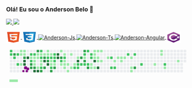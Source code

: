 ### Olá! Eu sou o Anderson Belo 👋
<div>
<a href="https://github.com/andersonnbello">
<img height="150em" src="https://github-readme-stats.vercel.app/api?username=andersonnbello&show_icons=true&theme=material-palenight">
  <img height="150em" src="https://github-readme-stats.vercel.app/api/top-langs/?username=andersonnbello&layout=compact&theme=material-palenight">
</div>  
  
<div style="display: inline_block"><br>
   <img align="center" alt="Anderson-HTML" height="30" width="40" src="https://raw.githubusercontent.com/devicons/devicon/master/icons/html5/html5-original.svg">
   <img align="center" alt="Anderson-CSS" height="30" width="40" src="https://raw.githubusercontent.com/devicons/devicon/master/icons/css3/css3-original.svg">
  <img align="center" alt="Anderson-Js" height="30" width="40" src="https://cdn.jsdelivr.net/gh/devicons/devicon/icons/javascript/javascript-original.svg">
  <img align="center" alt="Anderson-Ts" height="30" width="40" src="https://cdn.jsdelivr.net/gh/devicons/devicon/icons/typescript/typescript-original.svg">
  <img align="center" alt="Anderson-Angular" height="30" width="40" src="https://cdn.jsdelivr.net/gh/devicons/devicon/icons/angularjs/angularjs-original.svg">
  <img align="center" alt="Anderson-Csharp" height="30" width="40" src="https://raw.githubusercontent.com/devicons/devicon/master/icons/csharp/csharp-original.svg">
</div>
<svg viewBox="-16 -32 880 192" width="880" height="192" xmlns="http://www.w3.org/2000/svg"><style>@keyframes c0{60.56%{fill:var(--c2)}60.58%,to{fill:var(--ce)}}@keyframes c1{60.74%{fill:var(--c2)}60.76%,to{fill:var(--ce)}}@keyframes c2{.88%{fill:var(--c1)}.9%,to{fill:var(--ce)}}@keyframes c3{84%{fill:var(--c3)}84.02%,to{fill:var(--ce)}}@keyframes c4{61.09%{fill:var(--c2)}61.11%,to{fill:var(--ce)}}@keyframes c5{1.23%{fill:var(--c1)}1.25%,to{fill:var(--ce)}}@keyframes c6{1.41%{fill:var(--c1)}1.43%,to{fill:var(--ce)}}@keyframes c7{1.77%{fill:var(--c1)}1.79%,to{fill:var(--ce)}}@keyframes c8{60.03%{fill:var(--c2)}60.05%,to{fill:var(--ce)}}@keyframes c9{59.49%{fill:var(--c2)}59.51%,to{fill:var(--ce)}}@keyframes ca{4.25%{fill:var(--c1)}4.27%,to{fill:var(--ce)}}@keyframes cb{3.72%{fill:var(--c1)}3.74%,to{fill:var(--ce)}}@keyframes cc{3.19%{fill:var(--c1)}3.21%,to{fill:var(--ce)}}@keyframes cd{4.08%{fill:var(--c1)}4.1%,to{fill:var(--ce)}}@keyframes ce{3.9%{fill:var(--c1)}3.92%,to{fill:var(--ce)}}@keyframes cf{83.29%{fill:var(--c3)}83.31%,to{fill:var(--ce)}}@keyframes cg{98.04%{fill:var(--c4)}98.06%,to{fill:var(--ce)}}@keyframes ch{97.86%{fill:var(--c4)}97.88%,to{fill:var(--ce)}}@keyframes ci{2.3%{fill:var(--c1)}2.32%,to{fill:var(--ce)}}@keyframes cj{98.39%{fill:var(--c4)}98.41%,to{fill:var(--ce)}}@keyframes ck{2.65%{fill:var(--c1)}2.67%,to{fill:var(--ce)}}@keyframes cl{44.39%{fill:var(--c2)}44.41%,to{fill:var(--ce)}}@keyframes cm{44.22%{fill:var(--c1)}44.24%,to{fill:var(--ce)}}@keyframes cn{58.25%{fill:var(--c2)}58.27%,to{fill:var(--ce)}}@keyframes co{86.14%{fill:var(--c3)}86.16%,to{fill:var(--ce)}}@keyframes cp{85.6%{fill:var(--c3)}85.62%,to{fill:var(--ce)}}@keyframes cq{57.72%{fill:var(--c2)}57.74%,to{fill:var(--ce)}}@keyframes cr{33.38%{fill:var(--c1)}33.4%,to{fill:var(--ce)}}@keyframes cs{33.56%{fill:var(--c1)}33.58%,to{fill:var(--ce)}}@keyframes ct{34.45%{fill:var(--c1)}34.47%,to{fill:var(--ce)}}@keyframes cu{85.78%{fill:var(--c3)}85.8%,to{fill:var(--ce)}}@keyframes cv{96.97%{fill:var(--c4)}96.99%,to{fill:var(--ce)}}@keyframes cw{82.23%{fill:var(--c3)}82.25%,to{fill:var(--ce)}}@keyframes cx{33.03%{fill:var(--c1)}33.05%,to{fill:var(--ce)}}@keyframes cy{33.2%{fill:var(--c1)}33.22%,to{fill:var(--ce)}}@keyframes cz{42.97%{fill:var(--c1)}42.99%,to{fill:var(--ce)}}@keyframes c10{96.79%{fill:var(--c4)}96.81%,to{fill:var(--ce)}}@keyframes c11{56.83%{fill:var(--c2)}56.85%,to{fill:var(--ce)}}@keyframes c12{32.85%{fill:var(--c1)}32.87%,to{fill:var(--ce)}}@keyframes c13{57.18%{fill:var(--c2)}57.2%,to{fill:var(--ce)}}@keyframes c14{33.92%{fill:var(--c1)}33.94%,to{fill:var(--ce)}}@keyframes c15{34.09%{fill:var(--c1)}34.11%,to{fill:var(--ce)}}@keyframes c16{43.15%{fill:var(--c2)}43.17%,to{fill:var(--ce)}}@keyframes c17{87.38%{fill:var(--c3)}87.4%,to{fill:var(--ce)}}@keyframes c18{32.67%{fill:var(--c1)}32.69%,to{fill:var(--ce)}}@keyframes c19{81.52%{fill:var(--c3)}81.54%,to{fill:var(--ce)}}@keyframes c1a{89.51%{fill:var(--c4)}89.53%,to{fill:var(--ce)}}@keyframes c1b{87.02%{fill:var(--c3)}87.04%,to{fill:var(--ce)}}@keyframes c1c{6.03%{fill:var(--c1)}6.05%,to{fill:var(--ce)}}@keyframes c1d{6.21%{fill:var(--c1)}6.23%,to{fill:var(--ce)}}@keyframes c1e{56.12%{fill:var(--c2)}56.14%,to{fill:var(--ce)}}@keyframes c1f{81.16%{fill:var(--c3)}81.18%,to{fill:var(--ce)}}@keyframes c1g{89.16%{fill:var(--c4)}89.18%,to{fill:var(--ce)}}@keyframes c1h{6.38%{fill:var(--c1)}6.4%,to{fill:var(--ce)}}@keyframes c1i{55.94%{fill:var(--c2)}55.96%,to{fill:var(--ce)}}@keyframes c1j{38.71%{fill:var(--c1)}38.73%,to{fill:var(--ce)}}@keyframes c1k{38.53%{fill:var(--c1)}38.55%,to{fill:var(--ce)}}@keyframes c1l{63.93%{fill:var(--c2)}63.95%,to{fill:var(--ce)}}@keyframes c1m{88.62%{fill:var(--c3)}88.64%,to{fill:var(--ce)}}@keyframes c1n{55.59%{fill:var(--c2)}55.61%,to{fill:var(--ce)}}@keyframes c1o{55.41%{fill:var(--c2)}55.43%,to{fill:var(--ce)}}@keyframes c1p{38.89%{fill:var(--c2)}38.91%,to{fill:var(--ce)}}@keyframes c1q{38.36%{fill:var(--c1)}38.38%,to{fill:var(--ce)}}@keyframes c1r{88.27%{fill:var(--c3)}88.29%,to{fill:var(--ce)}}@keyframes c1s{90.58%{fill:var(--c4)}90.6%,to{fill:var(--ce)}}@keyframes c1t{90.4%{fill:var(--c4)}90.42%,to{fill:var(--ce)}}@keyframes c1u{7.09%{fill:var(--c1)}7.11%,to{fill:var(--ce)}}@keyframes c1v{80.27%{fill:var(--c3)}80.29%,to{fill:var(--ce)}}@keyframes c1w{54.87%{fill:var(--c2)}54.89%,to{fill:var(--ce)}}@keyframes c1x{11%{fill:var(--c1)}11.02%,to{fill:var(--ce)}}@keyframes c1y{7.45%{fill:var(--c1)}7.47%,to{fill:var(--ce)}}@keyframes c1z{54.52%{fill:var(--c2)}54.54%,to{fill:var(--ce)}}@keyframes c20{9.58%{fill:var(--c1)}9.6%,to{fill:var(--ce)}}@keyframes c21{9.4%{fill:var(--c1)}9.42%,to{fill:var(--ce)}}@keyframes c22{10.65%{fill:var(--c1)}10.67%,to{fill:var(--ce)}}@keyframes c23{9.23%{fill:var(--c1)}9.25%,to{fill:var(--ce)}}@keyframes c24{11.71%{fill:var(--c1)}11.73%,to{fill:var(--ce)}}@keyframes c25{7.81%{fill:var(--c1)}7.83%,to{fill:var(--ce)}}@keyframes c26{10.29%{fill:var(--c1)}10.31%,to{fill:var(--ce)}}@keyframes c27{8.87%{fill:var(--c1)}8.89%,to{fill:var(--ce)}}@keyframes c28{53.45%{fill:var(--c2)}53.47%,to{fill:var(--ce)}}@keyframes c29{8.34%{fill:var(--c1)}8.36%,to{fill:var(--ce)}}@keyframes c2a{92%{fill:var(--c4)}92.02%,to{fill:var(--ce)}}@keyframes c2b{53.1%{fill:var(--c2)}53.12%,to{fill:var(--ce)}}@keyframes c2c{53.28%{fill:var(--c2)}53.3%,to{fill:var(--ce)}}@keyframes c2d{78.14%{fill:var(--c3)}78.16%,to{fill:var(--ce)}}@keyframes c2e{52.92%{fill:var(--c2)}52.94%,to{fill:var(--ce)}}@keyframes c2f{78.68%{fill:var(--c3)}78.7%,to{fill:var(--ce)}}@keyframes c2g{50.43%{fill:var(--c2)}50.45%,to{fill:var(--ce)}}@keyframes c2h{50.26%{fill:var(--c1)}50.28%,to{fill:var(--ce)}}@keyframes c2i{77.79%{fill:var(--c3)}77.81%,to{fill:var(--ce)}}@keyframes c2j{52.74%{fill:var(--c2)}52.76%,to{fill:var(--ce)}}@keyframes c2k{51.5%{fill:var(--c2)}51.52%,to{fill:var(--ce)}}@keyframes c2l{52.57%{fill:var(--c2)}52.59%,to{fill:var(--ce)}}@keyframes c2m{77.25%{fill:var(--c3)}77.27%,to{fill:var(--ce)}}@keyframes c2n{50.79%{fill:var(--c2)}50.81%,to{fill:var(--ce)}}@keyframes c2o{50.97%{fill:var(--c2)}50.99%,to{fill:var(--ce)}}@keyframes c2p{13.67%{fill:var(--c1)}13.69%,to{fill:var(--ce)}}@keyframes c2q{13.13%{fill:var(--c1)}13.15%,to{fill:var(--ce)}}@keyframes c2r{15.62%{fill:var(--c1)}15.64%,to{fill:var(--ce)}}@keyframes c2s{15.44%{fill:var(--c1)}15.46%,to{fill:var(--ce)}}@keyframes c2t{15.27%{fill:var(--c1)}15.29%,to{fill:var(--ce)}}@keyframes c2u{92.89%{fill:var(--c4)}92.91%,to{fill:var(--ce)}}@keyframes c2v{13.31%{fill:var(--c1)}13.33%,to{fill:var(--ce)}}@keyframes c2w{15.8%{fill:var(--c1)}15.82%,to{fill:var(--ce)}}@keyframes c2x{15.09%{fill:var(--c1)}15.11%,to{fill:var(--ce)}}@keyframes c2y{14.55%{fill:var(--c1)}14.57%,to{fill:var(--ce)}}@keyframes c2z{93.42%{fill:var(--c4)}93.44%,to{fill:var(--ce)}}@keyframes c30{15.98%{fill:var(--c1)}16%,to{fill:var(--ce)}}@keyframes c31{14.73%{fill:var(--c1)}14.75%,to{fill:var(--ce)}}@keyframes c32{16.69%{fill:var(--c1)}16.71%,to{fill:var(--ce)}}@keyframes c33{69.08%{fill:var(--c2)}69.1%,to{fill:var(--ce)}}@keyframes c34{68.2%{fill:var(--c2)}68.22%,to{fill:var(--ce)}}@keyframes c35{17.22%{fill:var(--c1)}17.24%,to{fill:var(--ce)}}@keyframes c36{68.37%{fill:var(--c2)}68.39%,to{fill:var(--ce)}}@keyframes c37{20.42%{fill:var(--c1)}20.44%,to{fill:var(--ce)}}@keyframes c38{17.75%{fill:var(--c1)}17.77%,to{fill:var(--ce)}}@keyframes c39{17.57%{fill:var(--c1)}17.59%,to{fill:var(--ce)}}@keyframes c3a{17.93%{fill:var(--c1)}17.95%,to{fill:var(--ce)}}@keyframes c3b{70.15%{fill:var(--c2)}70.17%,to{fill:var(--ce)}}@keyframes c3c{18.28%{fill:var(--c1)}18.3%,to{fill:var(--ce)}}@keyframes c3d{18.82%{fill:var(--c1)}18.84%,to{fill:var(--ce)}}@keyframes c3e{19%{fill:var(--c1)}19.02%,to{fill:var(--ce)}}@keyframes c3f{70.51%{fill:var(--c2)}70.53%,to{fill:var(--ce)}}@keyframes c3g{74.41%{fill:var(--c3)}74.43%,to{fill:var(--ce)}}@keyframes c3h{71.39%{fill:var(--c2)}71.41%,to{fill:var(--ce)}}@keyframes c3i{22.73%{fill:var(--c1)}22.75%,to{fill:var(--ce)}}@keyframes c3j{25.92%{fill:var(--c1)}25.94%,to{fill:var(--ce)}}@keyframes c3k{25.74%{fill:var(--c1)}25.76%,to{fill:var(--ce)}}@keyframes c3l{72.64%{fill:var(--c2)}72.66%,to{fill:var(--ce)}}@keyframes c3m{23.44%{fill:var(--c1)}23.46%,to{fill:var(--ce)}}@keyframes c3n{24.5%{fill:var(--c1)}24.52%,to{fill:var(--ce)}}@keyframes u0{.88%{transform:scale(0,1)}.9%,1.23%{transform:scale(.02,1)}1.25%,1.41%{transform:scale(.03,1)}1.43%,1.77%{transform:scale(.05,1)}1.79%,2.3%{transform:scale(.06,1)}2.32%,2.65%{transform:scale(.08,1)}2.67%,3.19%{transform:scale(.1,1)}3.21%,3.72%{transform:scale(.11,1)}3.74%,3.9%{transform:scale(.13,1)}3.92%,4.08%{transform:scale(.14,1)}4.1%,4.25%{transform:scale(.16,1)}4.27%,6.03%{transform:scale(.17,1)}6.05%,6.21%{transform:scale(.19,1)}6.23%,6.38%{transform:scale(.21,1)}6.4%,7.09%{transform:scale(.22,1)}7.11%,7.45%{transform:scale(.24,1)}7.47%,7.81%{transform:scale(.25,1)}7.83%,8.34%{transform:scale(.27,1)}8.36%,8.87%{transform:scale(.29,1)}8.89%,9.23%{transform:scale(.3,1)}9.25%,9.4%{transform:scale(.32,1)}9.42%,9.58%{transform:scale(.33,1)}10.29%,9.6%{transform:scale(.35,1)}10.31%,10.65%{transform:scale(.37,1)}10.67%,11%{transform:scale(.38,1)}11.02%,11.71%{transform:scale(.4,1)}11.73%,13.13%{transform:scale(.41,1)}13.15%,13.31%{transform:scale(.43,1)}13.33%,13.67%{transform:scale(.44,1)}13.69%,14.55%{transform:scale(.46,1)}14.57%,14.73%{transform:scale(.48,1)}14.75%,15.09%{transform:scale(.49,1)}15.11%,15.27%{transform:scale(.51,1)}15.29%,15.44%{transform:scale(.52,1)}15.46%,15.62%{transform:scale(.54,1)}15.64%,15.8%{transform:scale(.56,1)}15.82%,15.98%{transform:scale(.57,1)}16%,16.69%{transform:scale(.59,1)}16.71%,17.22%{transform:scale(.6,1)}17.24%,17.57%{transform:scale(.62,1)}17.59%,17.75%{transform:scale(.63,1)}17.77%,17.93%{transform:scale(.65,1)}17.95%,18.28%{transform:scale(.67,1)}18.3%,18.82%{transform:scale(.68,1)}18.84%,19%{transform:scale(.7,1)}19.02%,20.42%{transform:scale(.71,1)}20.44%,22.73%{transform:scale(.73,1)}22.75%,23.44%{transform:scale(.75,1)}23.46%,24.5%{transform:scale(.76,1)}24.52%,25.74%{transform:scale(.78,1)}25.76%,25.92%{transform:scale(.79,1)}25.94%,32.67%{transform:scale(.81,1)}32.69%,32.85%{transform:scale(.83,1)}32.87%,33.03%{transform:scale(.84,1)}33.05%,33.2%{transform:scale(.86,1)}33.22%,33.38%{transform:scale(.87,1)}33.4%,33.56%{transform:scale(.89,1)}33.58%,33.92%{transform:scale(.9,1)}33.94%,34.09%{transform:scale(.92,1)}34.11%,34.45%{transform:scale(.94,1)}34.47%,38.36%{transform:scale(.95,1)}38.38%,38.53%{transform:scale(.97,1)}38.55%,38.71%{transform:scale(.98,1)}38.73%,to{transform:scale(1,1)}}@keyframes u1{38.89%{transform:scale(0,1)}38.91%,to{transform:scale(1,1)}}@keyframes u2{42.97%{transform:scale(0,1)}42.99%,to{transform:scale(1,1)}}@keyframes u3{43.15%{transform:scale(0,1)}43.17%,to{transform:scale(1,1)}}@keyframes u4{44.22%{transform:scale(0,1)}44.24%,to{transform:scale(1,1)}}@keyframes u5{44.39%{transform:scale(0,1)}44.41%,to{transform:scale(1,1)}}@keyframes u6{50.26%{transform:scale(0,1)}50.28%,to{transform:scale(1,1)}}@keyframes u7{50.43%{transform:scale(0,1)}50.45%,50.79%{transform:scale(.03,1)}50.81%,50.97%{transform:scale(.06,1)}50.99%,51.5%{transform:scale(.09,1)}51.52%,52.57%{transform:scale(.12,1)}52.59%,52.74%{transform:scale(.15,1)}52.76%,52.92%{transform:scale(.18,1)}52.94%,53.1%{transform:scale(.21,1)}53.12%,53.28%{transform:scale(.24,1)}53.3%,53.45%{transform:scale(.27,1)}53.47%,54.52%{transform:scale(.3,1)}54.54%,54.87%{transform:scale(.33,1)}54.89%,55.41%{transform:scale(.36,1)}55.43%,55.59%{transform:scale(.39,1)}55.61%,55.94%{transform:scale(.42,1)}55.96%,56.12%{transform:scale(.45,1)}56.14%,56.83%{transform:scale(.48,1)}56.85%,57.18%{transform:scale(.52,1)}57.2%,57.72%{transform:scale(.55,1)}57.74%,58.25%{transform:scale(.58,1)}58.27%,59.49%{transform:scale(.61,1)}59.51%,60.03%{transform:scale(.64,1)}60.05%,60.56%{transform:scale(.67,1)}60.58%,60.74%{transform:scale(.7,1)}60.76%,61.09%{transform:scale(.73,1)}61.11%,63.93%{transform:scale(.76,1)}63.95%,68.2%{transform:scale(.79,1)}68.22%,68.37%{transform:scale(.82,1)}68.39%,69.08%{transform:scale(.85,1)}69.1%,70.15%{transform:scale(.88,1)}70.17%,70.51%{transform:scale(.91,1)}70.53%,71.39%{transform:scale(.94,1)}71.41%,72.64%{transform:scale(.97,1)}72.66%,to{transform:scale(1,1)}}@keyframes u8{74.41%{transform:scale(0,1)}74.43%,77.25%{transform:scale(.06,1)}77.27%,77.79%{transform:scale(.11,1)}77.81%,78.14%{transform:scale(.17,1)}78.16%,78.68%{transform:scale(.22,1)}78.7%,80.27%{transform:scale(.28,1)}80.29%,81.16%{transform:scale(.33,1)}81.18%,81.52%{transform:scale(.39,1)}81.54%,82.23%{transform:scale(.44,1)}82.25%,83.29%{transform:scale(.5,1)}83.31%,84%{transform:scale(.56,1)}84.02%,85.6%{transform:scale(.61,1)}85.62%,85.78%{transform:scale(.67,1)}85.8%,86.14%{transform:scale(.72,1)}86.16%,87.02%{transform:scale(.78,1)}87.04%,87.38%{transform:scale(.83,1)}87.4%,88.27%{transform:scale(.89,1)}88.29%,88.62%{transform:scale(.94,1)}88.64%,to{transform:scale(1,1)}}@keyframes u9{89.16%{transform:scale(0,1)}89.18%,89.51%{transform:scale(.08,1)}89.53%,90.4%{transform:scale(.17,1)}90.42%,90.58%{transform:scale(.25,1)}90.6%,92%{transform:scale(.33,1)}92.02%,92.89%{transform:scale(.42,1)}92.91%,93.42%{transform:scale(.5,1)}93.44%,96.79%{transform:scale(.58,1)}96.81%,96.97%{transform:scale(.67,1)}96.99%,97.86%{transform:scale(.75,1)}97.88%,98.04%{transform:scale(.83,1)}98.06%,98.39%{transform:scale(.92,1)}98.41%,to{transform:scale(1,1)}}@keyframes s0{0%,99.82%{transform:translate(0,-16px)}.18%{transform:translate(-16px,-16px)}.71%{transform:translate(-16px,32px)}.89%,60.92%{transform:translate(0,32px)}1.07%{transform:translate(0,48px)}1.24%{transform:translate(16px,48px)}1.78%{transform:translate(16px,96px)}2.49%{transform:translate(80px,96px)}2.66%,58.79%{transform:translate(80px,80px)}3.02%,59.15%,85.08%{transform:translate(48px,80px)}3.73%,61.63%,83.66%{transform:translate(48px,16px)}3.91%{transform:translate(64px,16px)}4.09%,82.95%{transform:translate(64px,0)}4.26%{transform:translate(48px,0)}4.44%,99.29%{transform:translate(48px,-16px)}5.86%{transform:translate(176px,-16px)}35.7%,6.22%{transform:translate(176px,16px)}41.56%,55.77%,6.39%,63.23%{transform:translate(192px,16px)}41.39%,6.57%{transform:translate(192px,0)}40.67%,7.28%{transform:translate(256px,0)}40.5%,7.46%{transform:translate(256px,16px)}8.17%,91.65%{transform:translate(320px,16px)}8.35%{transform:translate(320px,32px)}54%,8.53%{transform:translate(304px,32px)}8.88%{transform:translate(304px,64px)}10.83%,9.41%{transform:translate(256px,64px)}54.71%,9.59%{transform:translate(256px,48px)}9.95%{transform:translate(288px,48px)}10.3%{transform:translate(288px,80px)}10.66%{transform:translate(256px,80px)}11.01%{transform:translate(240px,64px)}11.19%{transform:translate(240px,80px)}11.55%{transform:translate(272px,80px)}11.72%{transform:translate(272px,96px)}12.97%,49.2%{transform:translate(384px,96px)}13.14%,13.85%{transform:translate(384px,80px)}13.32%,14.03%{transform:translate(400px,80px)}13.5%,14.21%{transform:translate(400px,64px)}13.68%{transform:translate(384px,64px)}14.39%{transform:translate(416px,64px)}14.56%,93.07%{transform:translate(416px,48px)}14.74%{transform:translate(432px,48px)}14.92%{transform:translate(432px,32px)}15.28%{transform:translate(400px,32px)}15.63%{transform:translate(400px,0)}16.34%{transform:translate(464px,0)}16.87%{transform:translate(464px,48px)}17.58%{transform:translate(528px,48px)}17.76%{transform:translate(528px,32px)}18.29%{transform:translate(576px,32px)}19.01%{transform:translate(576px,96px)}19.18%{transform:translate(560px,96px)}19.89%{transform:translate(560px,32px)}20.43%{transform:translate(512px,32px)}20.6%{transform:translate(512px,48px)}22.56%{transform:translate(688px,48px)}22.74%{transform:translate(688px,64px)}23.09%{transform:translate(720px,64px)}23.27%{transform:translate(720px,80px)}24.16%{transform:translate(800px,80px)}24.87%{transform:translate(800px,16px)}25.75%{transform:translate(720px,16px)}26.11%{transform:translate(720px,-16px)}32.33%,45.47%{transform:translate(160px,-16px)}32.68%{transform:translate(160px,16px)}33.04%,35.17%,42.27%,57.55%{transform:translate(128px,16px)}33.21%,34.99%,57.37%{transform:translate(128px,32px)}33.39%,34.81%,44.05%{transform:translate(112px,32px)}33.57%{transform:translate(112px,48px)}33.93%{transform:translate(144px,48px)}34.1%,43.34%{transform:translate(144px,64px)}34.46%,43.69%,85.97%,97.34%{transform:translate(112px,64px)}35.88%,56.48%{transform:translate(176px,0)}36.94%{transform:translate(272px,0)}37.66%,39.79%{transform:translate(272px,64px)}38.54%,88.99%{transform:translate(192px,64px)}38.72%{transform:translate(192px,48px)}38.9%,55.24%{transform:translate(208px,48px)}39.08%{transform:translate(208px,64px)}40.32%,47.07%{transform:translate(272px,16px)}42.98%,96.63%{transform:translate(128px,80px)}43.16%,87.57%{transform:translate(144px,80px)}44.23%{transform:translate(96px,32px)}44.58%{transform:translate(96px,0)}44.76%{transform:translate(112px,0)}44.94%{transform:translate(112px,-16px)}45.65%,81.88%{transform:translate(160px,0)}46.54%,79.93%{transform:translate(240px,0)}46.71%{transform:translate(240px,16px)}47.25%{transform:translate(272px,32px)}47.42%{transform:translate(288px,32px)}48.13%{transform:translate(288px,96px)}49.73%{transform:translate(384px,48px)}49.91%{transform:translate(368px,48px)}50.09%,51.15%{transform:translate(368px,32px)}50.27%,77.98%{transform:translate(352px,32px)}50.44%,78.51%{transform:translate(352px,16px)}50.8%,51.87%{transform:translate(384px,16px)}50.98%{transform:translate(384px,32px)}51.51%{transform:translate(368px,0)}51.69%{transform:translate(384px,0)}52.04%{transform:translate(368px,16px)}52.58%,77.09%{transform:translate(368px,64px)}53.11%{transform:translate(320px,64px)}53.29%{transform:translate(320px,80px)}53.46%{transform:translate(304px,80px)}54.53%{transform:translate(256px,32px)}55.6%{transform:translate(208px,16px)}55.95%{transform:translate(192px,32px)}56.13%,81.35%{transform:translate(176px,32px)}56.84%{transform:translate(144px,0)}57.19%{transform:translate(144px,32px)}57.9%{transform:translate(96px,16px)}58.26%{transform:translate(96px,48px)}58.44%,98.22%{transform:translate(80px,48px)}59.33%{transform:translate(48px,64px)}59.5%{transform:translate(32px,64px)}60.21%{transform:translate(32px,0)}60.57%{transform:translate(0,0)}61.46%,83.48%,84.55%,98.76%{transform:translate(48px,32px)}63.94%{transform:translate(192px,80px)}64.12%{transform:translate(176px,80px)}64.48%{transform:translate(176px,112px)}67.85%{transform:translate(480px,112px)}68.21%{transform:translate(480px,80px)}68.38%{transform:translate(496px,80px)}68.92%{transform:translate(496px,32px)}69.09%{transform:translate(480px,32px)}69.27%{transform:translate(480px,16px)}70.87%{transform:translate(624px,16px)}71.4%{transform:translate(624px,64px)}72.65%{transform:translate(736px,64px)}72.82%{transform:translate(736px,80px)}74.42%{transform:translate(592px,80px)}74.6%{transform:translate(592px,64px)}77.26%{transform:translate(368px,80px)}77.44%{transform:translate(352px,80px)}78.15%{transform:translate(336px,32px)}78.33%{transform:translate(336px,16px)}78.69%{transform:translate(352px,0)}80.46%{transform:translate(240px,48px)}81.17%,89.34%{transform:translate(176px,48px)}81.53%,89.7%{transform:translate(160px,32px)}83.3%{transform:translate(64px,32px)}84.01%{transform:translate(16px,16px)}84.19%{transform:translate(16px,32px)}85.79%{transform:translate(112px,80px)}86.15%{transform:translate(96px,64px)}86.32%{transform:translate(96px,80px)}87.03%{transform:translate(160px,80px)}87.21%{transform:translate(160px,96px)}87.39%{transform:translate(144px,96px)}88.28%{transform:translate(208px,80px)}88.45%{transform:translate(208px,96px)}88.63%{transform:translate(192px,96px)}89.17%{transform:translate(176px,64px)}89.52%{transform:translate(160px,48px)}90.41%{transform:translate(224px,32px)}90.59%{transform:translate(224px,16px)}92.01%{transform:translate(320px,48px)}93.43%{transform:translate(416px,80px)}96.8%{transform:translate(128px,96px)}96.98%{transform:translate(112px,96px)}97.87%{transform:translate(64px,64px)}98.05%{transform:translate(64px,48px)}98.4%{transform:translate(80px,32px)}}@keyframes s1{0%,99.82%{transform:translate(16px,-16px)}.36%{transform:translate(-16px,-16px)}.89%{transform:translate(-16px,32px)}1.07%,61.1%{transform:translate(0,32px)}1.24%{transform:translate(0,48px)}1.42%{transform:translate(16px,48px)}1.95%{transform:translate(16px,96px)}2.66%{transform:translate(80px,96px)}2.84%,58.97%{transform:translate(80px,80px)}3.2%,59.33%,85.26%{transform:translate(48px,80px)}3.91%,61.81%,83.84%{transform:translate(48px,16px)}4.09%{transform:translate(64px,16px)}4.26%,83.13%{transform:translate(64px,0)}4.44%{transform:translate(48px,0)}4.62%,99.47%{transform:translate(48px,-16px)}6.04%{transform:translate(176px,-16px)}35.88%,6.39%{transform:translate(176px,16px)}41.74%,55.95%,6.57%,63.41%{transform:translate(192px,16px)}41.56%,6.75%{transform:translate(192px,0)}40.85%,7.46%{transform:translate(256px,0)}40.67%,7.64%{transform:translate(256px,16px)}8.35%,91.83%{transform:translate(320px,16px)}8.53%{transform:translate(320px,32px)}54.17%,8.7%{transform:translate(304px,32px)}9.06%{transform:translate(304px,64px)}11.01%,9.59%{transform:translate(256px,64px)}54.88%,9.77%{transform:translate(256px,48px)}10.12%{transform:translate(288px,48px)}10.48%{transform:translate(288px,80px)}10.83%{transform:translate(256px,80px)}11.19%{transform:translate(240px,64px)}11.37%{transform:translate(240px,80px)}11.72%{transform:translate(272px,80px)}11.9%{transform:translate(272px,96px)}13.14%,49.38%{transform:translate(384px,96px)}13.32%,14.03%{transform:translate(384px,80px)}13.5%,14.21%{transform:translate(400px,80px)}13.68%,14.39%{transform:translate(400px,64px)}13.85%{transform:translate(384px,64px)}14.56%{transform:translate(416px,64px)}14.74%,93.25%{transform:translate(416px,48px)}14.92%{transform:translate(432px,48px)}15.1%{transform:translate(432px,32px)}15.45%{transform:translate(400px,32px)}15.81%{transform:translate(400px,0)}16.52%{transform:translate(464px,0)}17.05%{transform:translate(464px,48px)}17.76%{transform:translate(528px,48px)}17.94%{transform:translate(528px,32px)}18.47%{transform:translate(576px,32px)}19.18%{transform:translate(576px,96px)}19.36%{transform:translate(560px,96px)}20.07%{transform:translate(560px,32px)}20.6%{transform:translate(512px,32px)}20.78%{transform:translate(512px,48px)}22.74%{transform:translate(688px,48px)}22.91%{transform:translate(688px,64px)}23.27%{transform:translate(720px,64px)}23.45%{transform:translate(720px,80px)}24.33%{transform:translate(800px,80px)}25.04%{transform:translate(800px,16px)}25.93%{transform:translate(720px,16px)}26.29%{transform:translate(720px,-16px)}32.5%,45.65%{transform:translate(160px,-16px)}32.86%{transform:translate(160px,16px)}33.21%,35.35%,42.45%,57.73%{transform:translate(128px,16px)}33.39%,35.17%,57.55%{transform:translate(128px,32px)}33.57%,34.99%,44.23%{transform:translate(112px,32px)}33.75%{transform:translate(112px,48px)}34.1%{transform:translate(144px,48px)}34.28%,43.52%{transform:translate(144px,64px)}34.64%,43.87%,86.15%,97.51%{transform:translate(112px,64px)}36.06%,56.66%{transform:translate(176px,0)}37.12%{transform:translate(272px,0)}37.83%,39.96%{transform:translate(272px,64px)}38.72%,89.17%{transform:translate(192px,64px)}38.9%{transform:translate(192px,48px)}39.08%,55.42%{transform:translate(208px,48px)}39.25%{transform:translate(208px,64px)}40.5%,47.25%{transform:translate(272px,16px)}43.16%,96.8%{transform:translate(128px,80px)}43.34%,87.74%{transform:translate(144px,80px)}44.4%{transform:translate(96px,32px)}44.76%{transform:translate(96px,0)}44.94%{transform:translate(112px,0)}45.12%{transform:translate(112px,-16px)}45.83%,82.06%{transform:translate(160px,0)}46.71%,80.11%{transform:translate(240px,0)}46.89%{transform:translate(240px,16px)}47.42%{transform:translate(272px,32px)}47.6%{transform:translate(288px,32px)}48.31%{transform:translate(288px,96px)}49.91%{transform:translate(384px,48px)}50.09%{transform:translate(368px,48px)}50.27%,51.33%{transform:translate(368px,32px)}50.44%,78.15%{transform:translate(352px,32px)}50.62%,78.69%{transform:translate(352px,16px)}50.98%,52.04%{transform:translate(384px,16px)}51.15%{transform:translate(384px,32px)}51.69%{transform:translate(368px,0)}51.87%{transform:translate(384px,0)}52.22%{transform:translate(368px,16px)}52.75%,77.26%{transform:translate(368px,64px)}53.29%{transform:translate(320px,64px)}53.46%{transform:translate(320px,80px)}53.64%{transform:translate(304px,80px)}54.71%{transform:translate(256px,32px)}55.77%{transform:translate(208px,16px)}56.13%{transform:translate(192px,32px)}56.31%,81.53%{transform:translate(176px,32px)}57.02%{transform:translate(144px,0)}57.37%{transform:translate(144px,32px)}58.08%{transform:translate(96px,16px)}58.44%{transform:translate(96px,48px)}58.61%,98.4%{transform:translate(80px,48px)}59.5%{transform:translate(48px,64px)}59.68%{transform:translate(32px,64px)}60.39%{transform:translate(32px,0)}60.75%{transform:translate(0,0)}61.63%,83.66%,84.72%,98.93%{transform:translate(48px,32px)}64.12%{transform:translate(192px,80px)}64.3%{transform:translate(176px,80px)}64.65%{transform:translate(176px,112px)}68.03%{transform:translate(480px,112px)}68.38%{transform:translate(480px,80px)}68.56%{transform:translate(496px,80px)}69.09%{transform:translate(496px,32px)}69.27%{transform:translate(480px,32px)}69.45%{transform:translate(480px,16px)}71.05%{transform:translate(624px,16px)}71.58%{transform:translate(624px,64px)}72.82%{transform:translate(736px,64px)}73%{transform:translate(736px,80px)}74.6%{transform:translate(592px,80px)}74.78%{transform:translate(592px,64px)}77.44%{transform:translate(368px,80px)}77.62%{transform:translate(352px,80px)}78.33%{transform:translate(336px,32px)}78.51%{transform:translate(336px,16px)}78.86%{transform:translate(352px,0)}80.64%{transform:translate(240px,48px)}81.35%,89.52%{transform:translate(176px,48px)}81.71%,89.88%{transform:translate(160px,32px)}83.48%{transform:translate(64px,32px)}84.19%{transform:translate(16px,16px)}84.37%{transform:translate(16px,32px)}85.97%{transform:translate(112px,80px)}86.32%{transform:translate(96px,64px)}86.5%{transform:translate(96px,80px)}87.21%{transform:translate(160px,80px)}87.39%{transform:translate(160px,96px)}87.57%{transform:translate(144px,96px)}88.45%{transform:translate(208px,80px)}88.63%{transform:translate(208px,96px)}88.81%{transform:translate(192px,96px)}89.34%{transform:translate(176px,64px)}89.7%{transform:translate(160px,48px)}90.59%{transform:translate(224px,32px)}90.76%{transform:translate(224px,16px)}92.18%{transform:translate(320px,48px)}93.61%{transform:translate(416px,80px)}96.98%{transform:translate(128px,96px)}97.16%{transform:translate(112px,96px)}98.05%{transform:translate(64px,64px)}98.22%{transform:translate(64px,48px)}98.58%{transform:translate(80px,32px)}}@keyframes s2{0%,99.82%{transform:translate(32px,-16px)}.53%{transform:translate(-16px,-16px)}1.07%{transform:translate(-16px,32px)}1.24%,61.28%{transform:translate(0,32px)}1.42%{transform:translate(0,48px)}1.6%{transform:translate(16px,48px)}2.13%{transform:translate(16px,96px)}2.84%{transform:translate(80px,96px)}3.02%,59.15%{transform:translate(80px,80px)}3.37%,59.5%,85.44%{transform:translate(48px,80px)}4.09%,61.99%,84.01%{transform:translate(48px,16px)}4.26%{transform:translate(64px,16px)}4.44%,83.3%{transform:translate(64px,0)}4.62%{transform:translate(48px,0)}4.8%,99.64%{transform:translate(48px,-16px)}6.22%{transform:translate(176px,-16px)}36.06%,6.57%{transform:translate(176px,16px)}41.92%,56.13%,6.75%,63.59%{transform:translate(192px,16px)}41.74%,6.93%{transform:translate(192px,0)}41.03%,7.64%{transform:translate(256px,0)}40.85%,7.82%{transform:translate(256px,16px)}8.53%,92.01%{transform:translate(320px,16px)}8.7%{transform:translate(320px,32px)}54.35%,8.88%{transform:translate(304px,32px)}9.24%{transform:translate(304px,64px)}11.19%,9.77%{transform:translate(256px,64px)}55.06%,9.95%{transform:translate(256px,48px)}10.3%{transform:translate(288px,48px)}10.66%{transform:translate(288px,80px)}11.01%{transform:translate(256px,80px)}11.37%{transform:translate(240px,64px)}11.55%{transform:translate(240px,80px)}11.9%{transform:translate(272px,80px)}12.08%{transform:translate(272px,96px)}13.32%,49.56%{transform:translate(384px,96px)}13.5%,14.21%{transform:translate(384px,80px)}13.68%,14.39%{transform:translate(400px,80px)}13.85%,14.56%{transform:translate(400px,64px)}14.03%{transform:translate(384px,64px)}14.74%{transform:translate(416px,64px)}14.92%,93.43%{transform:translate(416px,48px)}15.1%{transform:translate(432px,48px)}15.28%{transform:translate(432px,32px)}15.63%{transform:translate(400px,32px)}15.99%{transform:translate(400px,0)}16.7%{transform:translate(464px,0)}17.23%{transform:translate(464px,48px)}17.94%{transform:translate(528px,48px)}18.12%{transform:translate(528px,32px)}18.65%{transform:translate(576px,32px)}19.36%{transform:translate(576px,96px)}19.54%{transform:translate(560px,96px)}20.25%{transform:translate(560px,32px)}20.78%{transform:translate(512px,32px)}20.96%{transform:translate(512px,48px)}22.91%{transform:translate(688px,48px)}23.09%{transform:translate(688px,64px)}23.45%{transform:translate(720px,64px)}23.62%{transform:translate(720px,80px)}24.51%{transform:translate(800px,80px)}25.22%{transform:translate(800px,16px)}26.11%{transform:translate(720px,16px)}26.47%{transform:translate(720px,-16px)}32.68%,45.83%{transform:translate(160px,-16px)}33.04%{transform:translate(160px,16px)}33.39%,35.52%,42.63%,57.9%{transform:translate(128px,16px)}33.57%,35.35%,57.73%{transform:translate(128px,32px)}33.75%,35.17%,44.4%{transform:translate(112px,32px)}33.93%{transform:translate(112px,48px)}34.28%{transform:translate(144px,48px)}34.46%,43.69%{transform:translate(144px,64px)}34.81%,44.05%,86.32%,97.69%{transform:translate(112px,64px)}36.23%,56.84%{transform:translate(176px,0)}37.3%{transform:translate(272px,0)}38.01%,40.14%{transform:translate(272px,64px)}38.9%,89.34%{transform:translate(192px,64px)}39.08%{transform:translate(192px,48px)}39.25%,55.6%{transform:translate(208px,48px)}39.43%{transform:translate(208px,64px)}40.67%,47.42%{transform:translate(272px,16px)}43.34%,96.98%{transform:translate(128px,80px)}43.52%,87.92%{transform:translate(144px,80px)}44.58%{transform:translate(96px,32px)}44.94%{transform:translate(96px,0)}45.12%{transform:translate(112px,0)}45.29%{transform:translate(112px,-16px)}46%,82.24%{transform:translate(160px,0)}46.89%,80.28%{transform:translate(240px,0)}47.07%{transform:translate(240px,16px)}47.6%{transform:translate(272px,32px)}47.78%{transform:translate(288px,32px)}48.49%{transform:translate(288px,96px)}50.09%{transform:translate(384px,48px)}50.27%{transform:translate(368px,48px)}50.44%,51.51%{transform:translate(368px,32px)}50.62%,78.33%{transform:translate(352px,32px)}50.8%,78.86%{transform:translate(352px,16px)}51.15%,52.22%{transform:translate(384px,16px)}51.33%{transform:translate(384px,32px)}51.87%{transform:translate(368px,0)}52.04%{transform:translate(384px,0)}52.4%{transform:translate(368px,16px)}52.93%,77.44%{transform:translate(368px,64px)}53.46%{transform:translate(320px,64px)}53.64%{transform:translate(320px,80px)}53.82%{transform:translate(304px,80px)}54.88%{transform:translate(256px,32px)}55.95%{transform:translate(208px,16px)}56.31%{transform:translate(192px,32px)}56.48%,81.71%{transform:translate(176px,32px)}57.19%{transform:translate(144px,0)}57.55%{transform:translate(144px,32px)}58.26%{transform:translate(96px,16px)}58.61%{transform:translate(96px,48px)}58.79%,98.58%{transform:translate(80px,48px)}59.68%{transform:translate(48px,64px)}59.86%{transform:translate(32px,64px)}60.57%{transform:translate(32px,0)}60.92%{transform:translate(0,0)}61.81%,83.84%,84.9%,99.11%{transform:translate(48px,32px)}64.3%{transform:translate(192px,80px)}64.48%{transform:translate(176px,80px)}64.83%{transform:translate(176px,112px)}68.21%{transform:translate(480px,112px)}68.56%{transform:translate(480px,80px)}68.74%{transform:translate(496px,80px)}69.27%{transform:translate(496px,32px)}69.45%{transform:translate(480px,32px)}69.63%{transform:translate(480px,16px)}71.23%{transform:translate(624px,16px)}71.76%{transform:translate(624px,64px)}73%{transform:translate(736px,64px)}73.18%{transform:translate(736px,80px)}74.78%{transform:translate(592px,80px)}74.96%{transform:translate(592px,64px)}77.62%{transform:translate(368px,80px)}77.8%{transform:translate(352px,80px)}78.51%{transform:translate(336px,32px)}78.69%{transform:translate(336px,16px)}79.04%{transform:translate(352px,0)}80.82%{transform:translate(240px,48px)}81.53%,89.7%{transform:translate(176px,48px)}81.88%,90.05%{transform:translate(160px,32px)}83.66%{transform:translate(64px,32px)}84.37%{transform:translate(16px,16px)}84.55%{transform:translate(16px,32px)}86.15%{transform:translate(112px,80px)}86.5%{transform:translate(96px,64px)}86.68%{transform:translate(96px,80px)}87.39%{transform:translate(160px,80px)}87.57%{transform:translate(160px,96px)}87.74%{transform:translate(144px,96px)}88.63%{transform:translate(208px,80px)}88.81%{transform:translate(208px,96px)}88.99%{transform:translate(192px,96px)}89.52%{transform:translate(176px,64px)}89.88%{transform:translate(160px,48px)}90.76%{transform:translate(224px,32px)}90.94%{transform:translate(224px,16px)}92.36%{transform:translate(320px,48px)}93.78%{transform:translate(416px,80px)}97.16%{transform:translate(128px,96px)}97.34%{transform:translate(112px,96px)}98.22%{transform:translate(64px,64px)}98.4%{transform:translate(64px,48px)}98.76%{transform:translate(80px,32px)}}@keyframes s3{0%,4.97%,99.82%{transform:translate(48px,-16px)}.71%{transform:translate(-16px,-16px)}1.24%{transform:translate(-16px,32px)}1.42%,61.46%{transform:translate(0,32px)}1.6%{transform:translate(0,48px)}1.78%{transform:translate(16px,48px)}2.31%{transform:translate(16px,96px)}3.02%{transform:translate(80px,96px)}3.2%,59.33%{transform:translate(80px,80px)}3.55%,59.68%,85.61%{transform:translate(48px,80px)}4.26%,62.17%,84.19%{transform:translate(48px,16px)}4.44%{transform:translate(64px,16px)}4.62%,83.48%{transform:translate(64px,0)}4.8%{transform:translate(48px,0)}6.39%{transform:translate(176px,-16px)}36.23%,6.75%{transform:translate(176px,16px)}42.1%,56.31%,6.93%,63.77%{transform:translate(192px,16px)}41.92%,7.1%{transform:translate(192px,0)}41.21%,7.82%{transform:translate(256px,0)}41.03%,7.99%{transform:translate(256px,16px)}8.7%,92.18%{transform:translate(320px,16px)}8.88%{transform:translate(320px,32px)}54.53%,9.06%{transform:translate(304px,32px)}9.41%{transform:translate(304px,64px)}11.37%,9.95%{transform:translate(256px,64px)}10.12%,55.24%{transform:translate(256px,48px)}10.48%{transform:translate(288px,48px)}10.83%{transform:translate(288px,80px)}11.19%{transform:translate(256px,80px)}11.55%{transform:translate(240px,64px)}11.72%{transform:translate(240px,80px)}12.08%{transform:translate(272px,80px)}12.26%{transform:translate(272px,96px)}13.5%,49.73%{transform:translate(384px,96px)}13.68%,14.39%{transform:translate(384px,80px)}13.85%,14.56%{transform:translate(400px,80px)}14.03%,14.74%{transform:translate(400px,64px)}14.21%{transform:translate(384px,64px)}14.92%{transform:translate(416px,64px)}15.1%,93.61%{transform:translate(416px,48px)}15.28%{transform:translate(432px,48px)}15.45%{transform:translate(432px,32px)}15.81%{transform:translate(400px,32px)}16.16%{transform:translate(400px,0)}16.87%{transform:translate(464px,0)}17.41%{transform:translate(464px,48px)}18.12%{transform:translate(528px,48px)}18.29%{transform:translate(528px,32px)}18.83%{transform:translate(576px,32px)}19.54%{transform:translate(576px,96px)}19.72%{transform:translate(560px,96px)}20.43%{transform:translate(560px,32px)}20.96%{transform:translate(512px,32px)}21.14%{transform:translate(512px,48px)}23.09%{transform:translate(688px,48px)}23.27%{transform:translate(688px,64px)}23.62%{transform:translate(720px,64px)}23.8%{transform:translate(720px,80px)}24.69%{transform:translate(800px,80px)}25.4%{transform:translate(800px,16px)}26.29%{transform:translate(720px,16px)}26.64%{transform:translate(720px,-16px)}32.86%,46%{transform:translate(160px,-16px)}33.21%{transform:translate(160px,16px)}33.57%,35.7%,42.81%,58.08%{transform:translate(128px,16px)}33.75%,35.52%,57.9%{transform:translate(128px,32px)}33.93%,35.35%,44.58%{transform:translate(112px,32px)}34.1%{transform:translate(112px,48px)}34.46%{transform:translate(144px,48px)}34.64%,43.87%{transform:translate(144px,64px)}34.99%,44.23%,86.5%,97.87%{transform:translate(112px,64px)}36.41%,57.02%{transform:translate(176px,0)}37.48%{transform:translate(272px,0)}38.19%,40.32%{transform:translate(272px,64px)}39.08%,89.52%{transform:translate(192px,64px)}39.25%{transform:translate(192px,48px)}39.43%,55.77%{transform:translate(208px,48px)}39.61%{transform:translate(208px,64px)}40.85%,47.6%{transform:translate(272px,16px)}43.52%,97.16%{transform:translate(128px,80px)}43.69%,88.1%{transform:translate(144px,80px)}44.76%{transform:translate(96px,32px)}45.12%{transform:translate(96px,0)}45.29%{transform:translate(112px,0)}45.47%{transform:translate(112px,-16px)}46.18%,82.42%{transform:translate(160px,0)}47.07%,80.46%{transform:translate(240px,0)}47.25%{transform:translate(240px,16px)}47.78%{transform:translate(272px,32px)}47.96%{transform:translate(288px,32px)}48.67%{transform:translate(288px,96px)}50.27%{transform:translate(384px,48px)}50.44%{transform:translate(368px,48px)}50.62%,51.69%{transform:translate(368px,32px)}50.8%,78.51%{transform:translate(352px,32px)}50.98%,79.04%{transform:translate(352px,16px)}51.33%,52.4%{transform:translate(384px,16px)}51.51%{transform:translate(384px,32px)}52.04%{transform:translate(368px,0)}52.22%{transform:translate(384px,0)}52.58%{transform:translate(368px,16px)}53.11%,77.62%{transform:translate(368px,64px)}53.64%{transform:translate(320px,64px)}53.82%{transform:translate(320px,80px)}54%{transform:translate(304px,80px)}55.06%{transform:translate(256px,32px)}56.13%{transform:translate(208px,16px)}56.48%{transform:translate(192px,32px)}56.66%,81.88%{transform:translate(176px,32px)}57.37%{transform:translate(144px,0)}57.73%{transform:translate(144px,32px)}58.44%{transform:translate(96px,16px)}58.79%{transform:translate(96px,48px)}58.97%,98.76%{transform:translate(80px,48px)}59.86%{transform:translate(48px,64px)}60.04%{transform:translate(32px,64px)}60.75%{transform:translate(32px,0)}61.1%{transform:translate(0,0)}61.99%,84.01%,85.08%,99.29%{transform:translate(48px,32px)}64.48%{transform:translate(192px,80px)}64.65%{transform:translate(176px,80px)}65.01%{transform:translate(176px,112px)}68.38%{transform:translate(480px,112px)}68.74%{transform:translate(480px,80px)}68.92%{transform:translate(496px,80px)}69.45%{transform:translate(496px,32px)}69.63%{transform:translate(480px,32px)}69.8%{transform:translate(480px,16px)}71.4%{transform:translate(624px,16px)}71.94%{transform:translate(624px,64px)}73.18%{transform:translate(736px,64px)}73.36%{transform:translate(736px,80px)}74.96%{transform:translate(592px,80px)}75.13%{transform:translate(592px,64px)}77.8%{transform:translate(368px,80px)}77.98%{transform:translate(352px,80px)}78.69%{transform:translate(336px,32px)}78.86%{transform:translate(336px,16px)}79.22%{transform:translate(352px,0)}80.99%{transform:translate(240px,48px)}81.71%,89.88%{transform:translate(176px,48px)}82.06%,90.23%{transform:translate(160px,32px)}83.84%{transform:translate(64px,32px)}84.55%{transform:translate(16px,16px)}84.72%{transform:translate(16px,32px)}86.32%{transform:translate(112px,80px)}86.68%{transform:translate(96px,64px)}86.86%{transform:translate(96px,80px)}87.57%{transform:translate(160px,80px)}87.74%{transform:translate(160px,96px)}87.92%{transform:translate(144px,96px)}88.81%{transform:translate(208px,80px)}88.99%{transform:translate(208px,96px)}89.17%{transform:translate(192px,96px)}89.7%{transform:translate(176px,64px)}90.05%{transform:translate(160px,48px)}90.94%{transform:translate(224px,32px)}91.12%{transform:translate(224px,16px)}92.54%{transform:translate(320px,48px)}93.96%{transform:translate(416px,80px)}97.34%{transform:translate(128px,96px)}97.51%{transform:translate(112px,96px)}98.4%{transform:translate(64px,64px)}98.58%{transform:translate(64px,48px)}98.93%{transform:translate(80px,32px)}}:root{--cb:#1b1f230a;--cs:purple;--ce:#ebedf0;--c0:#ebedf0;--c1:#9be9a8;--c2:#40c463;--c3:#30a14e;--c4:#216e39}@media (prefers-color-scheme:dark){:root{--cb:#1b1f230a;--cs:purple;--ce:#161b22;--c1:#01311f;--c2:#034525;--c3:#0f6d31;--c4:#00c647}}.c{shape-rendering:geometricPrecision;fill:var(--ce);stroke-width:1px;stroke:var(--cb);animation:none 56300ms linear infinite}.c.c0,.c.c1{fill:var(--c2);animation-name:c0}.c.c1{animation-name:c1}.c.c2{fill:var(--c1);animation-name:c2}.c.c3{fill:var(--c3);animation-name:c3}.c.c4{fill:var(--c2);animation-name:c4}.c.c5,.c.c6,.c.c7{fill:var(--c1);animation-name:c5}.c.c6,.c.c7{animation-name:c6}.c.c7{animation-name:c7}.c.c8,.c.c9{fill:var(--c2);animation-name:c8}.c.c9{animation-name:c9}.c.ca,.c.cb{fill:var(--c1);animation-name:ca}.c.cb{animation-name:cb}.c.cc,.c.cd,.c.ce{fill:var(--c1);animation-name:cc}.c.cd,.c.ce{animation-name:cd}.c.ce{animation-name:ce}.c.cf{fill:var(--c3);animation-name:cf}.c.cg,.c.ch{fill:var(--c4);animation-name:cg}.c.ch{animation-name:ch}.c.ci{fill:var(--c1);animation-name:ci}.c.cj{fill:var(--c4);animation-name:cj}.c.ck{fill:var(--c1);animation-name:ck}.c.cl{fill:var(--c2);animation-name:cl}.c.cm{fill:var(--c1);animation-name:cm}.c.cn{fill:var(--c2);animation-name:cn}.c.co,.c.cp{fill:var(--c3);animation-name:co}.c.cp{animation-name:cp}.c.cq{fill:var(--c2);animation-name:cq}.c.cr,.c.cs,.c.ct{fill:var(--c1);animation-name:cr}.c.cs,.c.ct{animation-name:cs}.c.ct{animation-name:ct}.c.cu{fill:var(--c3);animation-name:cu}.c.cv{fill:var(--c4);animation-name:cv}.c.cw{fill:var(--c3);animation-name:cw}.c.cx,.c.cy,.c.cz{fill:var(--c1);animation-name:cx}.c.cy,.c.cz{animation-name:cy}.c.cz{animation-name:cz}.c.c10{fill:var(--c4);animation-name:c10}.c.c11{fill:var(--c2);animation-name:c11}.c.c12{fill:var(--c1);animation-name:c12}.c.c13{fill:var(--c2);animation-name:c13}.c.c14,.c.c15{fill:var(--c1);animation-name:c14}.c.c15{animation-name:c15}.c.c16{fill:var(--c2);animation-name:c16}.c.c17{fill:var(--c3);animation-name:c17}.c.c18{fill:var(--c1);animation-name:c18}.c.c19{fill:var(--c3);animation-name:c19}.c.c1a{fill:var(--c4);animation-name:c1a}.c.c1b{fill:var(--c3);animation-name:c1b}.c.c1c,.c.c1d{fill:var(--c1);animation-name:c1c}.c.c1d{animation-name:c1d}.c.c1e{fill:var(--c2);animation-name:c1e}.c.c1f{fill:var(--c3);animation-name:c1f}.c.c1g{fill:var(--c4);animation-name:c1g}.c.c1h{fill:var(--c1);animation-name:c1h}.c.c1i{fill:var(--c2);animation-name:c1i}.c.c1j,.c.c1k{fill:var(--c1);animation-name:c1j}.c.c1k{animation-name:c1k}.c.c1l{fill:var(--c2);animation-name:c1l}.c.c1m{fill:var(--c3);animation-name:c1m}.c.c1n,.c.c1o,.c.c1p{fill:var(--c2);animation-name:c1n}.c.c1o,.c.c1p{animation-name:c1o}.c.c1p{animation-name:c1p}.c.c1q{fill:var(--c1);animation-name:c1q}.c.c1r{fill:var(--c3);animation-name:c1r}.c.c1s,.c.c1t{fill:var(--c4);animation-name:c1s}.c.c1t{animation-name:c1t}.c.c1u{fill:var(--c1);animation-name:c1u}.c.c1v{fill:var(--c3);animation-name:c1v}.c.c1w{fill:var(--c2);animation-name:c1w}.c.c1x,.c.c1y{fill:var(--c1);animation-name:c1x}.c.c1y{animation-name:c1y}.c.c1z{fill:var(--c2);animation-name:c1z}.c.c20,.c.c21{fill:var(--c1);animation-name:c20}.c.c21{animation-name:c21}.c.c22,.c.c23,.c.c24{fill:var(--c1);animation-name:c22}.c.c23,.c.c24{animation-name:c23}.c.c24{animation-name:c24}.c.c25,.c.c26,.c.c27{fill:var(--c1);animation-name:c25}.c.c26,.c.c27{animation-name:c26}.c.c27{animation-name:c27}.c.c28{fill:var(--c2);animation-name:c28}.c.c29{fill:var(--c1);animation-name:c29}.c.c2a{fill:var(--c4);animation-name:c2a}.c.c2b,.c.c2c{fill:var(--c2);animation-name:c2b}.c.c2c{animation-name:c2c}.c.c2d{fill:var(--c3);animation-name:c2d}.c.c2e{fill:var(--c2);animation-name:c2e}.c.c2f{fill:var(--c3);animation-name:c2f}.c.c2g{fill:var(--c2);animation-name:c2g}.c.c2h{fill:var(--c1);animation-name:c2h}.c.c2i{fill:var(--c3);animation-name:c2i}.c.c2j,.c.c2k,.c.c2l{fill:var(--c2);animation-name:c2j}.c.c2k,.c.c2l{animation-name:c2k}.c.c2l{animation-name:c2l}.c.c2m{fill:var(--c3);animation-name:c2m}.c.c2n,.c.c2o{fill:var(--c2);animation-name:c2n}.c.c2o{animation-name:c2o}.c.c2p,.c.c2q{fill:var(--c1);animation-name:c2p}.c.c2q{animation-name:c2q}.c.c2r,.c.c2s,.c.c2t{fill:var(--c1);animation-name:c2r}.c.c2s,.c.c2t{animation-name:c2s}.c.c2t{animation-name:c2t}.c.c2u{fill:var(--c4);animation-name:c2u}.c.c2v{fill:var(--c1);animation-name:c2v}.c.c2w,.c.c2x,.c.c2y{fill:var(--c1);animation-name:c2w}.c.c2x,.c.c2y{animation-name:c2x}.c.c2y{animation-name:c2y}.c.c2z{fill:var(--c4);animation-name:c2z}.c.c30,.c.c31,.c.c32{fill:var(--c1);animation-name:c30}.c.c31,.c.c32{animation-name:c31}.c.c32{animation-name:c32}.c.c33,.c.c34{fill:var(--c2);animation-name:c33}.c.c34{animation-name:c34}.c.c35{fill:var(--c1);animation-name:c35}.c.c36{fill:var(--c2);animation-name:c36}.c.c37{fill:var(--c1);animation-name:c37}.c.c38,.c.c39,.c.c3a{fill:var(--c1);animation-name:c38}.c.c39,.c.c3a{animation-name:c39}.c.c3a{animation-name:c3a}.c.c3b{fill:var(--c2);animation-name:c3b}.c.c3c,.c.c3d,.c.c3e{fill:var(--c1);animation-name:c3c}.c.c3d,.c.c3e{animation-name:c3d}.c.c3e{animation-name:c3e}.c.c3f{fill:var(--c2);animation-name:c3f}.c.c3g{fill:var(--c3);animation-name:c3g}.c.c3h{fill:var(--c2);animation-name:c3h}.c.c3i,.c.c3j,.c.c3k{fill:var(--c1);animation-name:c3i}.c.c3j,.c.c3k{animation-name:c3j}.c.c3k{animation-name:c3k}.c.c3l{fill:var(--c2);animation-name:c3l}.c.c3m,.c.c3n{fill:var(--c1);animation-name:c3m}.c.c3n{animation-name:c3n}.s,.u{animation:none linear 56300ms infinite}.u,.u.u0{transform-origin:0 0}.u{transform:scale(0,1)}.u.u0{fill:var(--c1);animation-name:u0}.u.u1{fill:var(--c2);animation-name:u1;transform-origin:404.7px 0}.u.u2{fill:var(--c1);animation-name:u2;transform-origin:411.2px 0}.u.u3{fill:var(--c2);animation-name:u3;transform-origin:417.6px 0}.u.u4{fill:var(--c1);animation-name:u4;transform-origin:424px 0}.u.u5{fill:var(--c2);animation-name:u5;transform-origin:430.4px 0}.u.u6{fill:var(--c1);animation-name:u6;transform-origin:436.8px 0}.u.u7{fill:var(--c2);animation-name:u7;transform-origin:443.3px 0}.u.u8{fill:var(--c3);animation-name:u8;transform-origin:655.3px 0}.u.u9{fill:var(--c4);animation-name:u9;transform-origin:770.9px 0}.s{shape-rendering:geometricPrecision;fill:var(--cs)}.s.s0{transform:translate(0,-16px);animation-name:s0}.s.s1{transform:translate(16px,-16px);animation-name:s1}.s.s2{transform:translate(32px,-16px);animation-name:s2}.s.s3{transform:translate(48px,-16px);animation-name:s3}</style><rect class="c c0" x="2" y="2" rx="2" ry="2" width="12" height="12"/><rect class="c c1" x="2" y="18" rx="2" ry="2" width="12" height="12"/><rect class="c c2" x="2" y="34" rx="2" ry="2" width="12" height="12"/><rect class="c" x="2" y="50" rx="2" ry="2" width="12" height="12"/><rect class="c" x="2" y="66" rx="2" ry="2" width="12" height="12"/><rect class="c" x="2" y="82" rx="2" ry="2" width="12" height="12"/><rect class="c" x="2" y="98" rx="2" ry="2" width="12" height="12"/><rect class="c" x="18" y="2" rx="2" ry="2" width="12" height="12"/><rect class="c c3" x="18" y="18" rx="2" ry="2" width="12" height="12"/><rect class="c c4" x="18" y="34" rx="2" ry="2" width="12" height="12"/><rect class="c c5" x="18" y="50" rx="2" ry="2" width="12" height="12"/><rect class="c c6" x="18" y="66" rx="2" ry="2" width="12" height="12"/><rect class="c" x="18" y="82" rx="2" ry="2" width="12" height="12"/><rect class="c c7" x="18" y="98" rx="2" ry="2" width="12" height="12"/><rect class="c" x="34" y="2" rx="2" ry="2" width="12" height="12"/><rect class="c c8" x="34" y="18" rx="2" ry="2" width="12" height="12"/><rect class="c" x="34" y="34" rx="2" ry="2" width="12" height="12"/><rect class="c" x="34" y="50" rx="2" ry="2" width="12" height="12"/><rect class="c c9" x="34" y="66" rx="2" ry="2" width="12" height="12"/><rect class="c" x="34" y="82" rx="2" ry="2" width="12" height="12"/><rect class="c" x="34" y="98" rx="2" ry="2" width="12" height="12"/><rect class="c ca" x="50" y="2" rx="2" ry="2" width="12" height="12"/><rect class="c cb" x="50" y="18" rx="2" ry="2" width="12" height="12"/><rect class="c" x="50" y="34" rx="2" ry="2" width="12" height="12"/><rect class="c" x="50" y="50" rx="2" ry="2" width="12" height="12"/><rect class="c cc" x="50" y="66" rx="2" ry="2" width="12" height="12"/><rect class="c" x="50" y="82" rx="2" ry="2" width="12" height="12"/><rect class="c" x="50" y="98" rx="2" ry="2" width="12" height="12"/><rect class="c cd" x="66" y="2" rx="2" ry="2" width="12" height="12"/><rect class="c ce" x="66" y="18" rx="2" ry="2" width="12" height="12"/><rect class="c cf" x="66" y="34" rx="2" ry="2" width="12" height="12"/><rect class="c cg" x="66" y="50" rx="2" ry="2" width="12" height="12"/><rect class="c ch" x="66" y="66" rx="2" ry="2" width="12" height="12"/><rect class="c" x="66" y="82" rx="2" ry="2" width="12" height="12"/><rect class="c ci" x="66" y="98" rx="2" ry="2" width="12" height="12"/><rect class="c" x="82" y="2" rx="2" ry="2" width="12" height="12"/><rect class="c" x="82" y="18" rx="2" ry="2" width="12" height="12"/><rect class="c cj" x="82" y="34" rx="2" ry="2" width="12" height="12"/><rect class="c" x="82" y="50" rx="2" ry="2" width="12" height="12"/><rect class="c" x="82" y="66" rx="2" ry="2" width="12" height="12"/><rect class="c ck" x="82" y="82" rx="2" ry="2" width="12" height="12"/><rect class="c" x="82" y="98" rx="2" ry="2" width="12" height="12"/><rect class="c" x="98" y="2" rx="2" ry="2" width="12" height="12"/><rect class="c cl" x="98" y="18" rx="2" ry="2" width="12" height="12"/><rect class="c cm" x="98" y="34" rx="2" ry="2" width="12" height="12"/><rect class="c cn" x="98" y="50" rx="2" ry="2" width="12" height="12"/><rect class="c co" x="98" y="66" rx="2" ry="2" width="12" height="12"/><rect class="c cp" x="98" y="82" rx="2" ry="2" width="12" height="12"/><rect class="c" x="98" y="98" rx="2" ry="2" width="12" height="12"/><rect class="c" x="114" y="2" rx="2" ry="2" width="12" height="12"/><rect class="c cq" x="114" y="18" rx="2" ry="2" width="12" height="12"/><rect class="c cr" x="114" y="34" rx="2" ry="2" width="12" height="12"/><rect class="c cs" x="114" y="50" rx="2" ry="2" width="12" height="12"/><rect class="c ct" x="114" y="66" rx="2" ry="2" width="12" height="12"/><rect class="c cu" x="114" y="82" rx="2" ry="2" width="12" height="12"/><rect class="c cv" x="114" y="98" rx="2" ry="2" width="12" height="12"/><rect class="c cw" x="130" y="2" rx="2" ry="2" width="12" height="12"/><rect class="c cx" x="130" y="18" rx="2" ry="2" width="12" height="12"/><rect class="c cy" x="130" y="34" rx="2" ry="2" width="12" height="12"/><rect class="c" x="130" y="50" rx="2" ry="2" width="12" height="12"/><rect class="c" x="130" y="66" rx="2" ry="2" width="12" height="12"/><rect class="c cz" x="130" y="82" rx="2" ry="2" width="12" height="12"/><rect class="c c10" x="130" y="98" rx="2" ry="2" width="12" height="12"/><rect class="c c11" x="146" y="2" rx="2" ry="2" width="12" height="12"/><rect class="c c12" x="146" y="18" rx="2" ry="2" width="12" height="12"/><rect class="c c13" x="146" y="34" rx="2" ry="2" width="12" height="12"/><rect class="c c14" x="146" y="50" rx="2" ry="2" width="12" height="12"/><rect class="c c15" x="146" y="66" rx="2" ry="2" width="12" height="12"/><rect class="c c16" x="146" y="82" rx="2" ry="2" width="12" height="12"/><rect class="c c17" x="146" y="98" rx="2" ry="2" width="12" height="12"/><rect class="c" x="162" y="2" rx="2" ry="2" width="12" height="12"/><rect class="c c18" x="162" y="18" rx="2" ry="2" width="12" height="12"/><rect class="c c19" x="162" y="34" rx="2" ry="2" width="12" height="12"/><rect class="c c1a" x="162" y="50" rx="2" ry="2" width="12" height="12"/><rect class="c" x="162" y="66" rx="2" ry="2" width="12" height="12"/><rect class="c c1b" x="162" y="82" rx="2" ry="2" width="12" height="12"/><rect class="c" x="162" y="98" rx="2" ry="2" width="12" height="12"/><rect class="c c1c" x="178" y="2" rx="2" ry="2" width="12" height="12"/><rect class="c c1d" x="178" y="18" rx="2" ry="2" width="12" height="12"/><rect class="c c1e" x="178" y="34" rx="2" ry="2" width="12" height="12"/><rect class="c c1f" x="178" y="50" rx="2" ry="2" width="12" height="12"/><rect class="c c1g" x="178" y="66" rx="2" ry="2" width="12" height="12"/><rect class="c" x="178" y="82" rx="2" ry="2" width="12" height="12"/><rect class="c" x="178" y="98" rx="2" ry="2" width="12" height="12"/><rect class="c" x="194" y="2" rx="2" ry="2" width="12" height="12"/><rect class="c c1h" x="194" y="18" rx="2" ry="2" width="12" height="12"/><rect class="c c1i" x="194" y="34" rx="2" ry="2" width="12" height="12"/><rect class="c c1j" x="194" y="50" rx="2" ry="2" width="12" height="12"/><rect class="c c1k" x="194" y="66" rx="2" ry="2" width="12" height="12"/><rect class="c c1l" x="194" y="82" rx="2" ry="2" width="12" height="12"/><rect class="c c1m" x="194" y="98" rx="2" ry="2" width="12" height="12"/><rect class="c" x="210" y="2" rx="2" ry="2" width="12" height="12"/><rect class="c c1n" x="210" y="18" rx="2" ry="2" width="12" height="12"/><rect class="c c1o" x="210" y="34" rx="2" ry="2" width="12" height="12"/><rect class="c c1p" x="210" y="50" rx="2" ry="2" width="12" height="12"/><rect class="c c1q" x="210" y="66" rx="2" ry="2" width="12" height="12"/><rect class="c c1r" x="210" y="82" rx="2" ry="2" width="12" height="12"/><rect class="c" x="210" y="98" rx="2" ry="2" width="12" height="12"/><rect class="c" x="226" y="2" rx="2" ry="2" width="12" height="12"/><rect class="c c1s" x="226" y="18" rx="2" ry="2" width="12" height="12"/><rect class="c c1t" x="226" y="34" rx="2" ry="2" width="12" height="12"/><rect class="c" x="226" y="50" rx="2" ry="2" width="12" height="12"/><rect class="c" x="226" y="66" rx="2" ry="2" width="12" height="12"/><rect class="c" x="226" y="82" rx="2" ry="2" width="12" height="12"/><rect class="c" x="226" y="98" rx="2" ry="2" width="12" height="12"/><rect class="c c1u" x="242" y="2" rx="2" ry="2" width="12" height="12"/><rect class="c" x="242" y="18" rx="2" ry="2" width="12" height="12"/><rect class="c c1v" x="242" y="34" rx="2" ry="2" width="12" height="12"/><rect class="c c1w" x="242" y="50" rx="2" ry="2" width="12" height="12"/><rect class="c c1x" x="242" y="66" rx="2" ry="2" width="12" height="12"/><rect class="c" x="242" y="82" rx="2" ry="2" width="12" height="12"/><rect class="c" x="242" y="98" rx="2" ry="2" width="12" height="12"/><rect class="c" x="258" y="2" rx="2" ry="2" width="12" height="12"/><rect class="c c1y" x="258" y="18" rx="2" ry="2" width="12" height="12"/><rect class="c c1z" x="258" y="34" rx="2" ry="2" width="12" height="12"/><rect class="c c20" x="258" y="50" rx="2" ry="2" width="12" height="12"/><rect class="c c21" x="258" y="66" rx="2" ry="2" width="12" height="12"/><rect class="c c22" x="258" y="82" rx="2" ry="2" width="12" height="12"/><rect class="c" x="258" y="98" rx="2" ry="2" width="12" height="12"/><rect class="c" x="274" y="2" rx="2" ry="2" width="12" height="12"/><rect class="c" x="274" y="18" rx="2" ry="2" width="12" height="12"/><rect class="c" x="274" y="34" rx="2" ry="2" width="12" height="12"/><rect class="c" x="274" y="50" rx="2" ry="2" width="12" height="12"/><rect class="c c23" x="274" y="66" rx="2" ry="2" width="12" height="12"/><rect class="c" x="274" y="82" rx="2" ry="2" width="12" height="12"/><rect class="c c24" x="274" y="98" rx="2" ry="2" width="12" height="12"/><rect class="c" x="290" y="2" rx="2" ry="2" width="12" height="12"/><rect class="c c25" x="290" y="18" rx="2" ry="2" width="12" height="12"/><rect class="c" x="290" y="34" rx="2" ry="2" width="12" height="12"/><rect class="c" x="290" y="50" rx="2" ry="2" width="12" height="12"/><rect class="c" x="290" y="66" rx="2" ry="2" width="12" height="12"/><rect class="c c26" x="290" y="82" rx="2" ry="2" width="12" height="12"/><rect class="c" x="290" y="98" rx="2" ry="2" width="12" height="12"/><rect class="c" x="306" y="2" rx="2" ry="2" width="12" height="12"/><rect class="c" x="306" y="18" rx="2" ry="2" width="12" height="12"/><rect class="c" x="306" y="34" rx="2" ry="2" width="12" height="12"/><rect class="c" x="306" y="50" rx="2" ry="2" width="12" height="12"/><rect class="c c27" x="306" y="66" rx="2" ry="2" width="12" height="12"/><rect class="c c28" x="306" y="82" rx="2" ry="2" width="12" height="12"/><rect class="c" x="306" y="98" rx="2" ry="2" width="12" height="12"/><rect class="c" x="322" y="2" rx="2" ry="2" width="12" height="12"/><rect class="c" x="322" y="18" rx="2" ry="2" width="12" height="12"/><rect class="c c29" x="322" y="34" rx="2" ry="2" width="12" height="12"/><rect class="c c2a" x="322" y="50" rx="2" ry="2" width="12" height="12"/><rect class="c c2b" x="322" y="66" rx="2" ry="2" width="12" height="12"/><rect class="c c2c" x="322" y="82" rx="2" ry="2" width="12" height="12"/><rect class="c" x="322" y="98" rx="2" ry="2" width="12" height="12"/><rect class="c" x="338" y="2" rx="2" ry="2" width="12" height="12"/><rect class="c" x="338" y="18" rx="2" ry="2" width="12" height="12"/><rect class="c c2d" x="338" y="34" rx="2" ry="2" width="12" height="12"/><rect class="c" x="338" y="50" rx="2" ry="2" width="12" height="12"/><rect class="c c2e" x="338" y="66" rx="2" ry="2" width="12" height="12"/><rect class="c" x="338" y="82" rx="2" ry="2" width="12" height="12"/><rect class="c" x="338" y="98" rx="2" ry="2" width="12" height="12"/><rect class="c c2f" x="354" y="2" rx="2" ry="2" width="12" height="12"/><rect class="c c2g" x="354" y="18" rx="2" ry="2" width="12" height="12"/><rect class="c c2h" x="354" y="34" rx="2" ry="2" width="12" height="12"/><rect class="c c2i" x="354" y="50" rx="2" ry="2" width="12" height="12"/><rect class="c c2j" x="354" y="66" rx="2" ry="2" width="12" height="12"/><rect class="c" x="354" y="82" rx="2" ry="2" width="12" height="12"/><rect class="c" x="354" y="98" rx="2" ry="2" width="12" height="12"/><rect class="c c2k" x="370" y="2" rx="2" ry="2" width="12" height="12"/><rect class="c" x="370" y="18" rx="2" ry="2" width="12" height="12"/><rect class="c" x="370" y="34" rx="2" ry="2" width="12" height="12"/><rect class="c" x="370" y="50" rx="2" ry="2" width="12" height="12"/><rect class="c c2l" x="370" y="66" rx="2" ry="2" width="12" height="12"/><rect class="c c2m" x="370" y="82" rx="2" ry="2" width="12" height="12"/><rect class="c" x="370" y="98" rx="2" ry="2" width="12" height="12"/><rect class="c" x="386" y="2" rx="2" ry="2" width="12" height="12"/><rect class="c c2n" x="386" y="18" rx="2" ry="2" width="12" height="12"/><rect class="c c2o" x="386" y="34" rx="2" ry="2" width="12" height="12"/><rect class="c" x="386" y="50" rx="2" ry="2" width="12" height="12"/><rect class="c c2p" x="386" y="66" rx="2" ry="2" width="12" height="12"/><rect class="c c2q" x="386" y="82" rx="2" ry="2" width="12" height="12"/><rect class="c" x="386" y="98" rx="2" ry="2" width="12" height="12"/><rect class="c c2r" x="402" y="2" rx="2" ry="2" width="12" height="12"/><rect class="c c2s" x="402" y="18" rx="2" ry="2" width="12" height="12"/><rect class="c c2t" x="402" y="34" rx="2" ry="2" width="12" height="12"/><rect class="c c2u" x="402" y="50" rx="2" ry="2" width="12" height="12"/><rect class="c" x="402" y="66" rx="2" ry="2" width="12" height="12"/><rect class="c c2v" x="402" y="82" rx="2" ry="2" width="12" height="12"/><rect class="c" x="402" y="98" rx="2" ry="2" width="12" height="12"/><rect class="c c2w" x="418" y="2" rx="2" ry="2" width="12" height="12"/><rect class="c" x="418" y="18" rx="2" ry="2" width="12" height="12"/><rect class="c c2x" x="418" y="34" rx="2" ry="2" width="12" height="12"/><rect class="c c2y" x="418" y="50" rx="2" ry="2" width="12" height="12"/><rect class="c" x="418" y="66" rx="2" ry="2" width="12" height="12"/><rect class="c c2z" x="418" y="82" rx="2" ry="2" width="12" height="12"/><rect class="c" x="418" y="98" rx="2" ry="2" width="12" height="12"/><rect class="c c30" x="434" y="2" rx="2" ry="2" width="12" height="12"/><rect class="c" x="434" y="18" rx="2" ry="2" width="12" height="12"/><rect class="c" x="434" y="34" rx="2" ry="2" width="12" height="12"/><rect class="c c31" x="434" y="50" rx="2" ry="2" width="12" height="12"/><rect class="c" x="434" y="66" rx="2" ry="2" width="12" height="12"/><rect class="c" x="434" y="82" rx="2" ry="2" width="12" height="12"/><rect class="c" x="434" y="98" rx="2" ry="2" width="12" height="12"/><rect class="c" x="450" y="2" rx="2" ry="2" width="12" height="12"/><rect class="c" x="450" y="18" rx="2" ry="2" width="12" height="12"/><rect class="c" x="450" y="34" rx="2" ry="2" width="12" height="12"/><rect class="c" x="450" y="50" rx="2" ry="2" width="12" height="12"/><rect class="c" x="450" y="66" rx="2" ry="2" width="12" height="12"/><rect class="c" x="450" y="82" rx="2" ry="2" width="12" height="12"/><rect class="c" x="450" y="98" rx="2" ry="2" width="12" height="12"/><rect class="c" x="466" y="2" rx="2" ry="2" width="12" height="12"/><rect class="c" x="466" y="18" rx="2" ry="2" width="12" height="12"/><rect class="c c32" x="466" y="34" rx="2" ry="2" width="12" height="12"/><rect class="c" x="466" y="50" rx="2" ry="2" width="12" height="12"/><rect class="c" x="466" y="66" rx="2" ry="2" width="12" height="12"/><rect class="c" x="466" y="82" rx="2" ry="2" width="12" height="12"/><rect class="c" x="466" y="98" rx="2" ry="2" width="12" height="12"/><rect class="c" x="482" y="2" rx="2" ry="2" width="12" height="12"/><rect class="c" x="482" y="18" rx="2" ry="2" width="12" height="12"/><rect class="c c33" x="482" y="34" rx="2" ry="2" width="12" height="12"/><rect class="c" x="482" y="50" rx="2" ry="2" width="12" height="12"/><rect class="c" x="482" y="66" rx="2" ry="2" width="12" height="12"/><rect class="c c34" x="482" y="82" rx="2" ry="2" width="12" height="12"/><rect class="c" x="482" y="98" rx="2" ry="2" width="12" height="12"/><rect class="c" x="498" y="2" rx="2" ry="2" width="12" height="12"/><rect class="c" x="498" y="18" rx="2" ry="2" width="12" height="12"/><rect class="c" x="498" y="34" rx="2" ry="2" width="12" height="12"/><rect class="c c35" x="498" y="50" rx="2" ry="2" width="12" height="12"/><rect class="c" x="498" y="66" rx="2" ry="2" width="12" height="12"/><rect class="c c36" x="498" y="82" rx="2" ry="2" width="12" height="12"/><rect class="c" x="498" y="98" rx="2" ry="2" width="12" height="12"/><rect class="c" x="514" y="2" rx="2" ry="2" width="12" height="12"/><rect class="c" x="514" y="18" rx="2" ry="2" width="12" height="12"/><rect class="c c37" x="514" y="34" rx="2" ry="2" width="12" height="12"/><rect class="c" x="514" y="50" rx="2" ry="2" width="12" height="12"/><rect class="c" x="514" y="66" rx="2" ry="2" width="12" height="12"/><rect class="c" x="514" y="82" rx="2" ry="2" width="12" height="12"/><rect class="c" x="514" y="98" rx="2" ry="2" width="12" height="12"/><rect class="c" x="530" y="2" rx="2" ry="2" width="12" height="12"/><rect class="c" x="530" y="18" rx="2" ry="2" width="12" height="12"/><rect class="c c38" x="530" y="34" rx="2" ry="2" width="12" height="12"/><rect class="c c39" x="530" y="50" rx="2" ry="2" width="12" height="12"/><rect class="c" x="530" y="66" rx="2" ry="2" width="12" height="12"/><rect class="c" x="530" y="82" rx="2" ry="2" width="12" height="12"/><rect class="c" x="530" y="98" rx="2" ry="2" width="12" height="12"/><rect class="c" x="546" y="2" rx="2" ry="2" width="12" height="12"/><rect class="c" x="546" y="18" rx="2" ry="2" width="12" height="12"/><rect class="c c3a" x="546" y="34" rx="2" ry="2" width="12" height="12"/><rect class="c" x="546" y="50" rx="2" ry="2" width="12" height="12"/><rect class="c" x="546" y="66" rx="2" ry="2" width="12" height="12"/><rect class="c" x="546" y="82" rx="2" ry="2" width="12" height="12"/><rect class="c" x="546" y="98" rx="2" ry="2" width="12" height="12"/><rect class="c" x="562" y="2" rx="2" ry="2" width="12" height="12"/><rect class="c c3b" x="562" y="18" rx="2" ry="2" width="12" height="12"/><rect class="c" x="562" y="34" rx="2" ry="2" width="12" height="12"/><rect class="c" x="562" y="50" rx="2" ry="2" width="12" height="12"/><rect class="c" x="562" y="66" rx="2" ry="2" width="12" height="12"/><rect class="c" x="562" y="82" rx="2" ry="2" width="12" height="12"/><rect class="c" x="562" y="98" rx="2" ry="2" width="12" height="12"/><rect class="c" x="578" y="2" rx="2" ry="2" width="12" height="12"/><rect class="c" x="578" y="18" rx="2" ry="2" width="12" height="12"/><rect class="c c3c" x="578" y="34" rx="2" ry="2" width="12" height="12"/><rect class="c" x="578" y="50" rx="2" ry="2" width="12" height="12"/><rect class="c" x="578" y="66" rx="2" ry="2" width="12" height="12"/><rect class="c c3d" x="578" y="82" rx="2" ry="2" width="12" height="12"/><rect class="c c3e" x="578" y="98" rx="2" ry="2" width="12" height="12"/><rect class="c" x="594" y="2" rx="2" ry="2" width="12" height="12"/><rect class="c c3f" x="594" y="18" rx="2" ry="2" width="12" height="12"/><rect class="c" x="594" y="34" rx="2" ry="2" width="12" height="12"/><rect class="c" x="594" y="50" rx="2" ry="2" width="12" height="12"/><rect class="c" x="594" y="66" rx="2" ry="2" width="12" height="12"/><rect class="c c3g" x="594" y="82" rx="2" ry="2" width="12" height="12"/><rect class="c" x="594" y="98" rx="2" ry="2" width="12" height="12"/><rect class="c" x="610" y="2" rx="2" ry="2" width="12" height="12"/><rect class="c" x="610" y="18" rx="2" ry="2" width="12" height="12"/><rect class="c" x="610" y="34" rx="2" ry="2" width="12" height="12"/><rect class="c" x="610" y="50" rx="2" ry="2" width="12" height="12"/><rect class="c" x="610" y="66" rx="2" ry="2" width="12" height="12"/><rect class="c" x="610" y="82" rx="2" ry="2" width="12" height="12"/><rect class="c" x="610" y="98" rx="2" ry="2" width="12" height="12"/><rect class="c" x="626" y="2" rx="2" ry="2" width="12" height="12"/><rect class="c" x="626" y="18" rx="2" ry="2" width="12" height="12"/><rect class="c" x="626" y="34" rx="2" ry="2" width="12" height="12"/><rect class="c" x="626" y="50" rx="2" ry="2" width="12" height="12"/><rect class="c c3h" x="626" y="66" rx="2" ry="2" width="12" height="12"/><rect class="c" x="626" y="82" rx="2" ry="2" width="12" height="12"/><rect class="c" x="626" y="98" rx="2" ry="2" width="12" height="12"/><rect class="c" x="642" y="2" rx="2" ry="2" width="12" height="12"/><rect class="c" x="642" y="18" rx="2" ry="2" width="12" height="12"/><rect class="c" x="642" y="34" rx="2" ry="2" width="12" height="12"/><rect class="c" x="642" y="50" rx="2" ry="2" width="12" height="12"/><rect class="c" x="642" y="66" rx="2" ry="2" width="12" height="12"/><rect class="c" x="642" y="82" rx="2" ry="2" width="12" height="12"/><rect class="c" x="642" y="98" rx="2" ry="2" width="12" height="12"/><rect class="c" x="658" y="2" rx="2" ry="2" width="12" height="12"/><rect class="c" x="658" y="18" rx="2" ry="2" width="12" height="12"/><rect class="c" x="658" y="34" rx="2" ry="2" width="12" height="12"/><rect class="c" x="658" y="50" rx="2" ry="2" width="12" height="12"/><rect class="c" x="658" y="66" rx="2" ry="2" width="12" height="12"/><rect class="c" x="658" y="82" rx="2" ry="2" width="12" height="12"/><rect class="c" x="658" y="98" rx="2" ry="2" width="12" height="12"/><rect class="c" x="674" y="2" rx="2" ry="2" width="12" height="12"/><rect class="c" x="674" y="18" rx="2" ry="2" width="12" height="12"/><rect class="c" x="674" y="34" rx="2" ry="2" width="12" height="12"/><rect class="c" x="674" y="50" rx="2" ry="2" width="12" height="12"/><rect class="c" x="674" y="66" rx="2" ry="2" width="12" height="12"/><rect class="c" x="674" y="82" rx="2" ry="2" width="12" height="12"/><rect class="c" x="674" y="98" rx="2" ry="2" width="12" height="12"/><rect class="c" x="690" y="2" rx="2" ry="2" width="12" height="12"/><rect class="c" x="690" y="18" rx="2" ry="2" width="12" height="12"/><rect class="c" x="690" y="34" rx="2" ry="2" width="12" height="12"/><rect class="c" x="690" y="50" rx="2" ry="2" width="12" height="12"/><rect class="c c3i" x="690" y="66" rx="2" ry="2" width="12" height="12"/><rect class="c" x="690" y="82" rx="2" ry="2" width="12" height="12"/><rect class="c" x="690" y="98" rx="2" ry="2" width="12" height="12"/><rect class="c" x="706" y="2" rx="2" ry="2" width="12" height="12"/><rect class="c" x="706" y="18" rx="2" ry="2" width="12" height="12"/><rect class="c" x="706" y="34" rx="2" ry="2" width="12" height="12"/><rect class="c" x="706" y="50" rx="2" ry="2" width="12" height="12"/><rect class="c" x="706" y="66" rx="2" ry="2" width="12" height="12"/><rect class="c" x="706" y="82" rx="2" ry="2" width="12" height="12"/><rect class="c" x="706" y="98" rx="2" ry="2" width="12" height="12"/><rect class="c c3j" x="722" y="2" rx="2" ry="2" width="12" height="12"/><rect class="c c3k" x="722" y="18" rx="2" ry="2" width="12" height="12"/><rect class="c" x="722" y="34" rx="2" ry="2" width="12" height="12"/><rect class="c" x="722" y="50" rx="2" ry="2" width="12" height="12"/><rect class="c" x="722" y="66" rx="2" ry="2" width="12" height="12"/><rect class="c" x="722" y="82" rx="2" ry="2" width="12" height="12"/><rect class="c" x="722" y="98" rx="2" ry="2" width="12" height="12"/><rect class="c" x="738" y="2" rx="2" ry="2" width="12" height="12"/><rect class="c" x="738" y="18" rx="2" ry="2" width="12" height="12"/><rect class="c" x="738" y="34" rx="2" ry="2" width="12" height="12"/><rect class="c" x="738" y="50" rx="2" ry="2" width="12" height="12"/><rect class="c c3l" x="738" y="66" rx="2" ry="2" width="12" height="12"/><rect class="c c3m" x="738" y="82" rx="2" ry="2" width="12" height="12"/><rect class="c" x="738" y="98" rx="2" ry="2" width="12" height="12"/><rect class="c" x="754" y="2" rx="2" ry="2" width="12" height="12"/><rect class="c" x="754" y="18" rx="2" ry="2" width="12" height="12"/><rect class="c" x="754" y="34" rx="2" ry="2" width="12" height="12"/><rect class="c" x="754" y="50" rx="2" ry="2" width="12" height="12"/><rect class="c" x="754" y="66" rx="2" ry="2" width="12" height="12"/><rect class="c" x="754" y="82" rx="2" ry="2" width="12" height="12"/><rect class="c" x="754" y="98" rx="2" ry="2" width="12" height="12"/><rect class="c" x="770" y="2" rx="2" ry="2" width="12" height="12"/><rect class="c" x="770" y="18" rx="2" ry="2" width="12" height="12"/><rect class="c" x="770" y="34" rx="2" ry="2" width="12" height="12"/><rect class="c" x="770" y="50" rx="2" ry="2" width="12" height="12"/><rect class="c" x="770" y="66" rx="2" ry="2" width="12" height="12"/><rect class="c" x="770" y="82" rx="2" ry="2" width="12" height="12"/><rect class="c" x="770" y="98" rx="2" ry="2" width="12" height="12"/><rect class="c" x="786" y="2" rx="2" ry="2" width="12" height="12"/><rect class="c" x="786" y="18" rx="2" ry="2" width="12" height="12"/><rect class="c" x="786" y="34" rx="2" ry="2" width="12" height="12"/><rect class="c" x="786" y="50" rx="2" ry="2" width="12" height="12"/><rect class="c" x="786" y="66" rx="2" ry="2" width="12" height="12"/><rect class="c" x="786" y="82" rx="2" ry="2" width="12" height="12"/><rect class="c" x="786" y="98" rx="2" ry="2" width="12" height="12"/><rect class="c" x="802" y="2" rx="2" ry="2" width="12" height="12"/><rect class="c" x="802" y="18" rx="2" ry="2" width="12" height="12"/><rect class="c" x="802" y="34" rx="2" ry="2" width="12" height="12"/><rect class="c c3n" x="802" y="50" rx="2" ry="2" width="12" height="12"/><rect class="c" x="802" y="66" rx="2" ry="2" width="12" height="12"/><rect class="c" x="802" y="82" rx="2" ry="2" width="12" height="12"/><rect class="c" x="802" y="98" rx="2" ry="2" width="12" height="12"/><rect class="c" x="818" y="2" rx="2" ry="2" width="12" height="12"/><rect class="c" x="818" y="18" rx="2" ry="2" width="12" height="12"/><rect class="c" x="818" y="34" rx="2" ry="2" width="12" height="12"/><rect class="c" x="818" y="50" rx="2" ry="2" width="12" height="12"/><rect class="c" x="818" y="66" rx="2" ry="2" width="12" height="12"/><rect class="c" x="818" y="82" rx="2" ry="2" width="12" height="12"/><rect class="c" x="818" y="98" rx="2" ry="2" width="12" height="12"/><rect class="c" x="834" y="2" rx="2" ry="2" width="12" height="12"/><rect class="c" x="834" y="18" rx="2" ry="2" width="12" height="12"/><rect class="c" x="834" y="34" rx="2" ry="2" width="12" height="12"/><rect class="c" x="834" y="50" rx="2" ry="2" width="12" height="12"/><rect class="u u0" height="12" width="405.3" x="0.0" y="144"/><rect class="u u1" height="12" width="7.0" x="404.7" y="144"/><rect class="u u2" height="12" width="7.0" x="411.2" y="144"/><rect class="u u3" height="12" width="7.0" x="417.6" y="144"/><rect class="u u4" height="12" width="7.0" x="424.0" y="144"/><rect class="u u5" height="12" width="7.0" x="430.4" y="144"/><rect class="u u6" height="12" width="7.0" x="436.8" y="144"/><rect class="u u7" height="12" width="212.6" x="443.3" y="144"/><rect class="u u8" height="12" width="116.2" x="655.3" y="144"/><rect class="u u9" height="12" width="77.7" x="770.9" y="144"/><rect class="s s0" x="0.8" y="0.8" width="14.4" height="14.4" rx="4.5" ry="4.5"/><rect class="s s1" x="1.8" y="1.8" width="12.3" height="12.3" rx="4.1" ry="4.1"/><rect class="s s2" x="2.6" y="2.6" width="10.8" height="10.8" rx="3.6" ry="3.6"/><rect class="s s3" x="3.0" y="3.0" width="9.9" height="9.9" rx="3.3" ry="3.3"/></svg>
